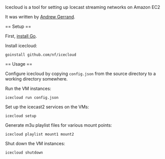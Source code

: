Icecloud is a tool for setting up Icecast streaming networks on Amazon EC2

It was written by [Andrew Gerrand](mailto:adg@golang.org).

== Setup ==

First, [install Go](http://golang.org/doc/install.html).

Install icecloud:

	goinstall github.com/nf/icecloud

== Usage ==

Configure icecloud by copying `config.json` from the source directory to
a working directory somewhere.

Run the VM instances:

	icecloud run config.json

Set up the icecast2 services on the VMs:

	icecloud setup

Generate m3u playlist files for various mount points:

	icecloud playlist mount1 mount2

Shut down the VM instances:

	icecloud shutdown

